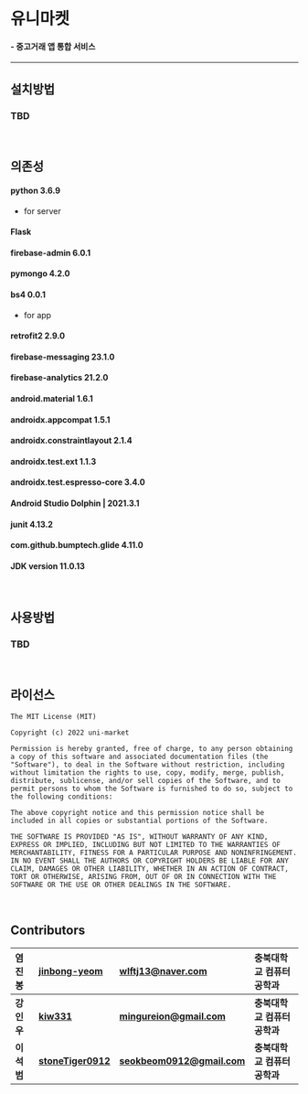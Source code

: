 # __유니마켓__
#### __- 중고거래 앱 통합 서비스__ 
***

## __설치방법__  

### TBD  
<br />

## __의존성__
#### python 3.6.9  
* for server
#### Flask
#### firebase-admin 6.0.1
#### pymongo 4.2.0
#### bs4 0.0.1
* for app
#### retrofit2 2.9.0
#### firebase-messaging 23.1.0
#### firebase-analytics 21.2.0
#### android.material 1.6.1
#### androidx.appcompat 1.5.1
#### androidx.constraintlayout 2.1.4
#### androidx.test.ext 1.1.3
#### androidx.test.espresso-core 3.4.0
#### Android Studio Dolphin | 2021.3.1
#### junit 4.13.2
#### com.github.bumptech.glide 4.11.0
#### JDK version 11.0.13

<br/>

## __사용방법__
### TBD
<br/>

## __라이선스__
```
The MIT License (MIT)

Copyright (c) 2022 uni-market

Permission is hereby granted, free of charge, to any person obtaining a copy of this software and associated documentation files (the "Software"), to deal in the Software without restriction, including without limitation the rights to use, copy, modify, merge, publish, distribute, sublicense, and/or sell copies of the Software, and to permit persons to whom the Software is furnished to do so, subject to the following conditions:

The above copyright notice and this permission notice shall be included in all copies or substantial portions of the Software.

THE SOFTWARE IS PROVIDED "AS IS", WITHOUT WARRANTY OF ANY KIND, EXPRESS OR IMPLIED, INCLUDING BUT NOT LIMITED TO THE WARRANTIES OF MERCHANTABILITY, FITNESS FOR A PARTICULAR PURPOSE AND NONINFRINGEMENT. IN NO EVENT SHALL THE AUTHORS OR COPYRIGHT HOLDERS BE LIABLE FOR ANY CLAIM, DAMAGES OR OTHER LIABILITY, WHETHER IN AN ACTION OF CONTRACT, TORT OR OTHERWISE, ARISING FROM, OUT OF OR IN CONNECTION WITH THE SOFTWARE OR THE USE OR OTHER DEALINGS IN THE SOFTWARE.
```
<br />

## __Contributors__

  |염진봉|[jinbong-yeom](https://github.com/jinbong-yeom)| wlftj13@naver.com | 충북대학교 컴퓨터공학과
|:-|:-|:-|:-|
 |**강인우**|**[kiw331](https://github.com/kiw331)**|**mingureion@gmail.com**|**충북대학교 컴퓨터공학과**|
 |**이석범**|**[stoneTiger0912](https://github.com/stoneTiger0912)**|**seokbeom0912@gmail.com**|**충북대학교 컴퓨터공학과**|
